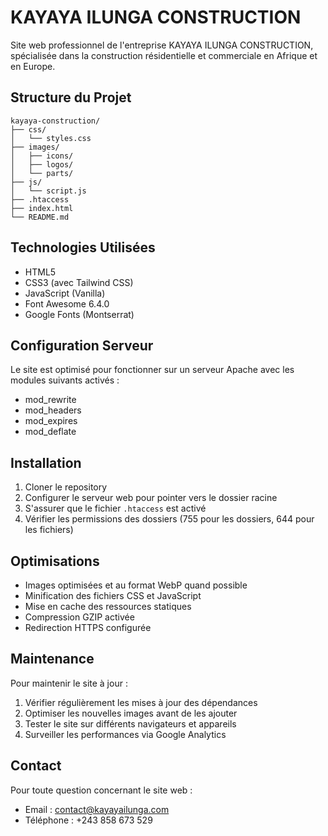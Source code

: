 # KAYAYA ILUNGA CONSTRUCTION

Site web professionnel de l'entreprise KAYAYA ILUNGA CONSTRUCTION, spécialisée dans la construction résidentielle et commerciale en Afrique et en Europe.

## Structure du Projet

```
kayaya-construction/
├── css/
│   └── styles.css
├── images/
│   ├── icons/
│   ├── logos/
│   └── parts/
├── js/
│   └── script.js
├── .htaccess
├── index.html
└── README.md
```

## Technologies Utilisées

- HTML5
- CSS3 (avec Tailwind CSS)
- JavaScript (Vanilla)
- Font Awesome 6.4.0
- Google Fonts (Montserrat)

## Configuration Serveur

Le site est optimisé pour fonctionner sur un serveur Apache avec les modules suivants activés :
- mod_rewrite
- mod_headers
- mod_expires
- mod_deflate

## Installation

1. Cloner le repository
2. Configurer le serveur web pour pointer vers le dossier racine
3. S'assurer que le fichier `.htaccess` est activé
4. Vérifier les permissions des dossiers (755 pour les dossiers, 644 pour les fichiers)

## Optimisations

- Images optimisées et au format WebP quand possible
- Minification des fichiers CSS et JavaScript
- Mise en cache des ressources statiques
- Compression GZIP activée
- Redirection HTTPS configurée

## Maintenance

Pour maintenir le site à jour :
1. Vérifier régulièrement les mises à jour des dépendances
2. Optimiser les nouvelles images avant de les ajouter
3. Tester le site sur différents navigateurs et appareils
4. Surveiller les performances via Google Analytics

## Contact

Pour toute question concernant le site web :
- Email : contact@kayayailunga.com
- Téléphone : +243 858 673 529
